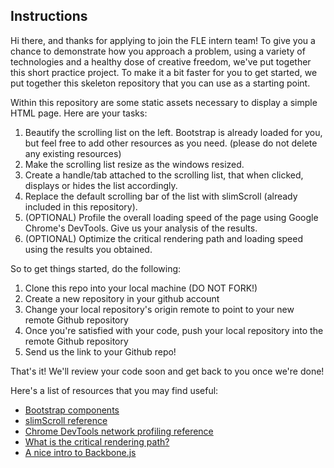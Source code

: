 Instructions
----

Hi there, and thanks for applying to join the FLE intern team!
To give you a chance to demonstrate how you approach a problem,
using a variety of technologies and a healthy dose of creative
freedom, we've put together this short practice project. To make
it a bit faster for you to get started, we put together this
skeleton repository that you can use as a starting point.

Within this repository are some static assets necessary to display a simple HTML page. Here are your tasks:

1. Beautify the scrolling list on the left. Bootstrap is already loaded for you, but feel free to add other resources as you need. (please do not delete any existing resources)
2. Make the scrolling list resize as the windows resized.
3. Create a handle/tab attached to the scrolling list, that when clicked, displays or hides the list accordingly.
4. Replace the default scrolling bar of the list with slimScroll (already included in this repository).
5. (OPTIONAL) Profile the overall loading speed of the page using Google Chrome's DevTools. Give us your analysis of the results.
6. (OPTIONAL) Optimize the critical rendering path and loading speed using the results you obtained.

So to get things started, do the following:

1. Clone this repo into your local machine (DO NOT FORK!)
2. Create a new repository in your github account
3. Change your local repository's origin remote to point to your new remote Github repository
4. Once you're satisfied with your code, push your local repository into the remote Github repository
5. Send us the link to your Github repo!

That's it! We'll review your code soon and get back to you once we're done!


Here's a list of resources that you may find useful:
- [Bootstrap components](http://getbootstrap.com/components/)
- [slimScroll reference](http://rocha.la/jQuery-slimScroll)
- [Chrome DevTools network profiling reference](https://developer.chrome.com/devtools/docs/network)
- [What is the critical rendering path?](https://developers.google.com/web/fundamentals/performance/critical-rendering-path/)
- [A nice intro to Backbone.js](https://www.youtube.com/watch?v=FZSjvWtUxYk)
